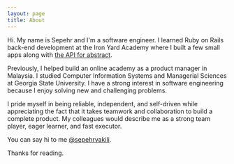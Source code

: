 ```yaml
---
layout: page
title: About
---
```


Hi. My name is Sepehr and I'm a software engineer. I learned Ruby on Rails back-end development at the Iron Yard Academy where I built a few small apps along with [the API for abstract](https://github.com/sepehrvakili/abstract-be).

Previously, I helped build an online academy as a product manager in Malaysia. I studied Computer Information Systems and Managerial Sciences at Georgia State University. I have a strong interest in software engineering because I enjoy solving new and challenging problems.

I pride myself in being reliable, independent, and self-driven while appreciating the fact that it takes teamwork and collaboration to build a complete product. My colleagues would describe me as a strong team player, eager learner, and fast executor.

You can say hi to me [@sepehrvakili](https://twitter.com/sepehrvakili).

Thanks for reading. 
